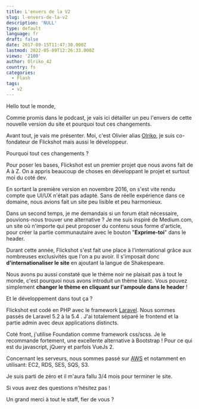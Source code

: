 ```yaml
---
title: L'envers de la V2
slug: l-envers-de-la-v2
description: 'NULL'
type: default
language: fr
draft: false
date: 2017-09-15T11:47:30.000Z
lastmod: 2022-05-09T12:26:33.000Z
views: '2100'
author: Olriko_42
country: fs
categories:
  - Flash
tags:
  - v2
---
```

Hello tout le monde,

Comme promis dans le podcast, je vais ici détailler un peu l'envers de cette nouvelle version du site et pourquoi tout ces changements.

Avant tout, je vais me présenter. Moi, c'est Olivier alias [Olriko](https://twitter.com/Olriko%5F42?lang=fr), je suis co-fondateur de Flickshot mais aussi le développeur.

Pourquoi tout ces changements ?

Pour poser les bases, Flickshot est un premier projet que nous avons fait de A à Z. On a appris beaucoup de choses en développant le projet et surtout moi du coté dev.

En sortant la première version en novembre 2016, on s'est vite rendu compte que UI/UX n'était pas adapté. Sans de réelle expérience dans ce domaine, nous avions fait un site peu lisible et peu harmonieux.

Dans un second temps, je me demandais si un forum était nécessaire, pouvions-nous trouver une alternative ? Je me suis inspiré de Medium.com, un site où n'importe qui peut proposer du contenu sous forme d'article, pour créer la partie communautaire avec le bouton "**Exprime-toi**" dans le header.

Durant cette année, Flickshot s'est fait une place à l'international grâce aux nombreuses exclusivités que l'on a pu avoir. Il s'imposait donc **d'internationaliser le site** en ajoutant la langue de Shakespeare.

Nous avons pu aussi constaté que le thème noir ne plaisait pas à tout le monde, c'est pourquoi nous avons introduit un thème blanc. Vous pouvez simplement **changer le thème en cliquant sur l'ampoule dans le header** !

Et le développement dans tout ça ?

Flickshot est codé en PHP avec le framework [Laravel](https://laravel.com/). Nous sommes passés de Laravel 5.2 à la 5.4 . J'ai totalement séparé le frontend et la partie admin avec deux applications distincts.

Coté front, j'utilise Foundation comme framework css/scss. Je le recommande fortement, une excellente alternative à Bootstrap ! Pour ce qui est du javascript, jQuery et parfois VueJs 2\. 

Concernant les serveurs, nous sommes passé sur [AWS](https://aws.amazon.com/fr/) et notamment en utilisant: EC2, RDS, SES, SQS, S3.

Je suis parti de zéro et il m'aura fallu 3/4 mois pour terminer le site.

Si vous avez des questions n'hésitez pas !

Un grand merci à tout le staff, fier de vous ?

